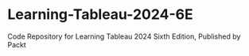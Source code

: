 # Learning-Tableau-2024-6E
Code Repository for Learning Tableau 2024 Sixth Edition, Published by Packt
